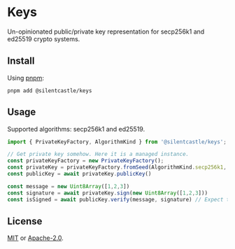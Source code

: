 # Keys

Un-opinionated public/private key representation for secp256k1 and ed25519 crypto systems.

## Install

Using [pnpm](https://pnpm.js.org):

```
pnpm add @silentcastle/keys
```

## Usage

Supported algorithms: secp256k1 and ed25519.

```ts
import { PrivateKeyFactory, AlgorithmKind } from '@silentcastle/keys';

// Get private key somehow. Here it is a managed instance.
const privateKeyFactory = new PrivateKeyFactory();
const privateKey = privateKeyFactory.fromSeed(AlgorithmKind.secp256k1, 'seed');
const publicKey = await privateKey.publicKey()

const message = new Uint8Array([1,2,3])
const signature = await privateKey.sign(new Uint8Array([1,2,3]))
const isSigned = await publicKey.verify(message, signature) // Expect true
```

## License

[MIT](https://opensource.org/licenses/MIT) or [Apache-2.0](https://opensource.org/licenses/Apache-2.0).
